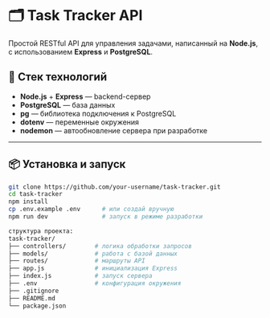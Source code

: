 # 🗂️ Task Tracker API

Простой RESTful API для управления задачами, написанный на **Node.js**, с использованием **Express** и **PostgreSQL**.

## 🚀 Стек технологий

- **Node.js** + **Express** — backend-сервер
- **PostgreSQL** — база данных
- **pg** — библиотека подключения к PostgreSQL
- **dotenv** — переменные окружения
- **nodemon** — автообновление сервера при разработке

---

## 📦 Установка и запуск

```bash
git clone https://github.com/your-username/task-tracker.git
cd task-tracker
npm install
cp .env.example .env      # или создай вручную
npm run dev               # запуск в режиме разработки

структура проекта:
task-tracker/
├── controllers/        # логика обработки запросов
├── models/             # работа с базой данных
├── routes/             # маршруты API
├── app.js              # инициализация Express
├── index.js            # запуск сервера
├── .env                # конфигурация окружения
├── .gitignore
├── README.md
└── package.json
